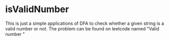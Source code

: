 # isValidNumber
This is just a simple applications of DFA to check whether a given string is a valid number or not.  The problem can be found on leetcode named "Valid number "
